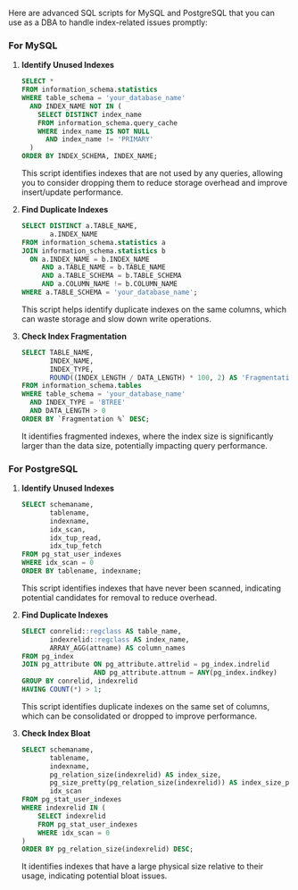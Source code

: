 Here are advanced SQL scripts for MySQL and PostgreSQL that you can use as a DBA to handle index-related issues promptly:

### For MySQL

1. **Identify Unused Indexes**
   ```sql
   SELECT * 
   FROM information_schema.statistics 
   WHERE table_schema = 'your_database_name' 
     AND INDEX_NAME NOT IN (
       SELECT DISTINCT index_name 
       FROM information_schema.query_cache 
       WHERE index_name IS NOT NULL 
         AND index_name != 'PRIMARY'
     ) 
   ORDER BY INDEX_SCHEMA, INDEX_NAME;
   ```
   This script identifies indexes that are not used by any queries, allowing you to consider dropping them to reduce storage overhead and improve insert/update performance.

2. **Find Duplicate Indexes**
   ```sql
   SELECT DISTINCT a.TABLE_NAME, 
          a.INDEX_NAME 
   FROM information_schema.statistics a 
   JOIN information_schema.statistics b 
     ON a.INDEX_NAME = b.INDEX_NAME 
        AND a.TABLE_NAME = b.TABLE_NAME 
        AND a.TABLE_SCHEMA = b.TABLE_SCHEMA 
        AND a.COLUMN_NAME != b.COLUMN_NAME 
   WHERE a.TABLE_SCHEMA = 'your_database_name';
   ```
   This script helps identify duplicate indexes on the same columns, which can waste storage and slow down write operations.

3. **Check Index Fragmentation**
   ```sql
   SELECT TABLE_NAME, 
          INDEX_NAME, 
          INDEX_TYPE, 
          ROUND((INDEX_LENGTH / DATA_LENGTH) * 100, 2) AS 'Fragmentation %' 
   FROM information_schema.tables 
   WHERE table_schema = 'your_database_name' 
     AND INDEX_TYPE = 'BTREE' 
     AND DATA_LENGTH > 0 
   ORDER BY `Fragmentation %` DESC;
   ```
   It identifies fragmented indexes, where the index size is significantly larger than the data size, potentially impacting query performance.

### For PostgreSQL

1. **Identify Unused Indexes**
   ```sql
   SELECT schemaname, 
          tablename, 
          indexname, 
          idx_scan, 
          idx_tup_read, 
          idx_tup_fetch 
   FROM pg_stat_user_indexes 
   WHERE idx_scan = 0 
   ORDER BY tablename, indexname;
   ```
   This script identifies indexes that have never been scanned, indicating potential candidates for removal to reduce overhead.

2. **Find Duplicate Indexes**
   ```sql
   SELECT conrelid::regclass AS table_name, 
          indexrelid::regclass AS index_name, 
          ARRAY_AGG(attname) AS column_names 
   FROM pg_index 
   JOIN pg_attribute ON pg_attribute.attrelid = pg_index.indrelid 
                     AND pg_attribute.attnum = ANY(pg_index.indkey) 
   GROUP BY conrelid, indexrelid 
   HAVING COUNT(*) > 1;
   ```
   This script identifies duplicate indexes on the same set of columns, which can be consolidated or dropped to improve performance.

3. **Check Index Bloat**
   ```sql
   SELECT schemaname, 
          tablename, 
          indexname, 
          pg_relation_size(indexrelid) AS index_size, 
          pg_size_pretty(pg_relation_size(indexrelid)) AS index_size_pretty, 
          idx_scan 
   FROM pg_stat_user_indexes 
   WHERE indexrelid IN (
       SELECT indexrelid 
       FROM pg_stat_user_indexes 
       WHERE idx_scan = 0 
   ) 
   ORDER BY pg_relation_size(indexrelid) DESC;
   ```
   It identifies indexes that have a large physical size relative to their usage, indicating potential bloat issues.
